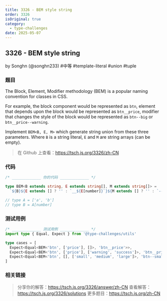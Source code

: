 ```yaml
---
title: 3326 - BEM style string
order: 3326
isOriginal: true
category:
  - type-challenges
date: 2025-05-07
---
```


3326 - BEM style string
-------
by Songhn (@songhn233) #中等 #template-literal #union #tuple

### 题目

The Block, Element, Modifier methodology (BEM) is a popular naming convention for classes in CSS.

For example, the block component would be represented as `btn`, element that depends upon the block would be represented as `btn__price`, modifier that changes the style of the block would be represented as `btn--big` or `btn__price--warning`.

Implement `BEM<B, E, M>` which generate string union from these three parameters. Where `B` is a string literal, `E` and `M` are string arrays (can be empty).

> 在 Github 上查看：https://tsch.js.org/3326/zh-CN

### 代码

```ts
/* _____________ 你的代码 _____________ */

type BEM<B extends string, E extends string[], M extends string[]> =
  `${B}${E extends [] ? '' : `__${E[number]}`}${M extends [] ? '' : `--${M[number]}`}`

// type A = ['a', 'b']
// type B = A[number]

```

### 测试用例

```ts
/* _____________ 测试用例 _____________ */
import type { Equal, Expect } from '@type-challenges/utils'

type cases = [
  Expect<Equal<BEM<'btn', ['price'], []>, 'btn__price'>>,
  Expect<Equal<BEM<'btn', ['price'], ['warning', 'success']>, 'btn__price--warning' | 'btn__price--success' >>,
  Expect<Equal<BEM<'btn', [], ['small', 'medium', 'large']>, 'btn--small' | 'btn--medium' | 'btn--large' >>,
]

```

### 相关链接

> 分享你的解答：https://tsch.js.org/3326/answer/zh-CN
> 查看解答：https://tsch.js.org/3326/solutions
> 更多题目：https://tsch.js.org/zh-CN
